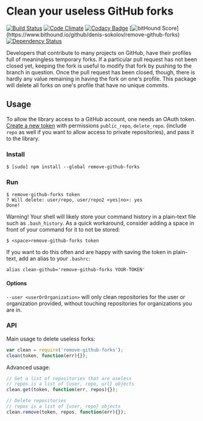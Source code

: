 # Clean your useless GitHub forks

[![Build Status](https://travis-ci.org/denis-sokolov/remove-github-forks.svg?branch=master)](https://travis-ci.org/denis-sokolov/remove-github-forks)
[![Code Climate](https://codeclimate.com/github/denis-sokolov/remove-github-forks/badges/gpa.svg)](https://codeclimate.com/github/denis-sokolov/remove-github-forks)
[![Codacy Badge](https://www.codacy.com/project/badge/8df79309ef6041f699f11a7ae6f36de2)](https://www.codacy.com/app/denis-sokolov/remove-github-forks)
[![bitHound Score](https://www.bithound.io/github/denis-sokolov/remove-github-forks/badges/score.svg?)](https://www.bithound.io/github/denis-sokolov/remove-github-forks)
[![Dependency Status](https://gemnasium.com/denis-sokolov/remove-github-forks.svg)](https://gemnasium.com/denis-sokolov/remove-github-forks)

Developers that contribute to many projects on GitHub, have their profiles full of meaningless temporary forks.
If a particular pull request has not been closed yet, keeping the fork is useful to modify that fork by pushing to the branch in question.
Once the pull request has been closed, though, there is hardly any value remaining in having the fork on one's profile.
This package will delete all forks on one's profile that have no unique commits.

## Usage

To allow the library access to a GitHub account, one needs an OAuth token.
[Create a new token](https://github.com/settings/tokens/new) with permissions `public_repo`, `delete_repo`. (include `repo` as well if you want to allow access to private repositories), and pass it to the library.

### Install

```
$ [sudo] npm install --global remove-github-forks
```

### Run

```
$ remove-github-forks token
? Will delete: user/repo, user/repo2 <yes|no>: yes
Done!
```

Warning! Your shell will likely store your command history in a plain-text file such as `.bash_history`. As a quick workaround, consider adding a space in front of your command for it to not be stored:

```
$ <space>remove-github-forks token
```

If you want to do this often and are happy with saving the token in plain-text, add an alias to your `.bashrc`:
```
alias clean-github='remove-github-forks YOUR-TOKEN'
```

#### Options

`--user <userOrOrganization>` will only clean repositories for the user or organization provided, without touching repositories for organizations you are in.

### API

Main usage to delete useless forks:

```javascript
var clean = require('remove-github-forks');
clean(token, function(err){});
```

Advanced usage:

```javascript
// Get a list of repositories that are useless
// repos is a list of {user, repo, url} objects
clean.get(token, function(err, repos){});

// Delete repositories
// repos is a list of {user, repo} objects
clean.remove(token, repos, function(err){});
```
